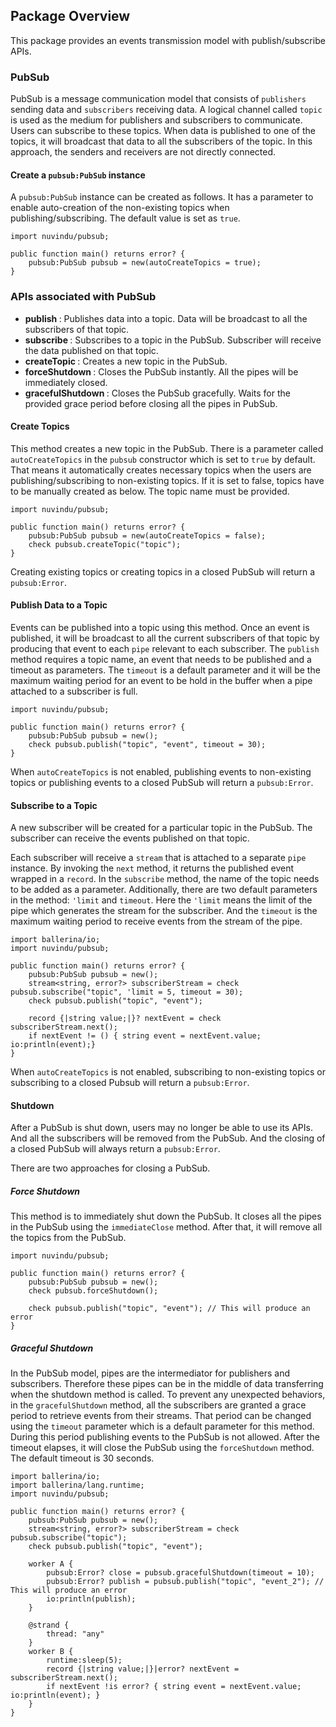 ## Package Overview

This package provides an events transmission model with publish/subscribe APIs.

### PubSub

PubSub is a message communication model that consists of `publishers` sending data and `subscribers` receiving data. A logical channel called `topic` is used as the medium for publishers and subscribers to communicate. Users can subscribe to these topics. When data is published to one of the topics, it will broadcast that data to all the subscribers of the topic. In this approach, the senders and receivers are not directly connected.

#### Create a `pubsub:PubSub` instance

A `pubsub:PubSub` instance can be created as follows. It has a parameter to enable auto-creation of the non-existing topics when publishing/subscribing. The default value is set as `true`.

```ballerina
import nuvindu/pubsub;

public function main() returns error? {
    pubsub:PubSub pubsub = new(autoCreateTopics = true);
}
```

### APIs associated with PubSub

- <b> publish </b>: Publishes data into a topic. Data will be broadcast to all the subscribers of that topic.
- <b> subscribe </b>: Subscribes to a topic in the PubSub. Subscriber will receive the data published on that topic.
- <b> createTopic </b>: Creates a new topic in the PubSub.
- <b> forceShutdown </b>: Closes the PubSub instantly. All the pipes will be immediately closed.
- <b> gracefulShutdown </b>: Closes the PubSub gracefully. Waits for the provided grace period before closing all the pipes in PubSub.

#### Create Topics

This method creates a new topic in the PubSub. There is a parameter called `autoCreateTopics` in the `pubsub` constructor which is set to `true` by default. That means it automatically creates necessary topics when the users are publishing/subscribing to non-existing topics.
If it is set to false, topics have to be manually created as below. The topic name must be provided.

```ballerina
import nuvindu/pubsub;

public function main() returns error? {
    pubsub:PubSub pubsub = new(autoCreateTopics = false);
    check pubsub.createTopic("topic");
}
```

Creating existing topics or creating topics in a closed PubSub will return a `pubsub:Error`.

#### Publish Data to a Topic

Events can be published into a topic using this method. Once an event is published, it will be broadcast to all the current subscribers of that topic by producing that event to each `pipe` relevant to each subscriber.
The `publish` method requires a topic name, an event that needs to be published and a timeout as parameters. The `timeout` is a default parameter and it will be the maximum waiting period for an event to be hold in the buffer when a pipe attached to a subscriber is full.

```ballerina
import nuvindu/pubsub;

public function main() returns error? {
    pubsub:PubSub pubsub = new();
    check pubsub.publish("topic", "event", timeout = 30);
}
```

When `autoCreateTopics` is not enabled, publishing events to non-existing topics or publishing events to a closed PubSub will return a `pubsub:Error`.

#### Subscribe to a Topic

A new subscriber will be created for a particular topic in the PubSub. The subscriber can receive the events published on that topic.

Each subscriber will receive a `stream` that is attached to a separate `pipe` instance. By invoking the `next` method, it returns the published event wrapped in a `record`. In the `subscribe` method, the name of the topic needs to be added as a parameter. Additionally, there are two default parameters in the method: `'limit` and `timeout`. Here the `'limit` means the limit of the pipe which generates the stream for the subscriber. And the `timeout` is the maximum waiting period to receive events from the stream of the pipe.

```ballerina
import ballerina/io;
import nuvindu/pubsub;

public function main() returns error? {
    pubsub:PubSub pubsub = new();
    stream<string, error?> subscriberStream = check pubsub.subscribe("topic", 'limit = 5, timeout = 30);
    check pubsub.publish("topic", "event");

    record {|string value;|}? nextEvent = check subscriberStream.next();
    if nextEvent != () { string event = nextEvent.value; io:println(event);}
}
```

When `autoCreateTopics` is not enabled, subscribing to non-existing topics or subscribing to a closed Pubsub will return a `pubsub:Error`.

#### Shutdown

After a PubSub is shut down, users may no longer be able to use its APIs. And all the subscribers will be removed from the PubSub. And the closing of a closed PubSub will always return a `pubsub:Error`.

There are two approaches for closing a PubSub.

##### Force Shutdown

This method is to immediately shut down the PubSub. It closes all the pipes in the PubSub using the `immediateClose` method. After that, it will remove all the topics from the PubSub.

```ballerina
import nuvindu/pubsub;

public function main() returns error? {
    pubsub:PubSub pubsub = new();
    check pubsub.forceShutdown();

    check pubsub.publish("topic", "event"); // This will produce an error
}
```

##### Graceful Shutdown

In the PubSub model, pipes are the intermediator for publishers and subscribers. Therefore these pipes can be in the middle of data transferring when the shutdown method is called. To prevent any unexpected behaviors, in the `gracefulShutdown` method, all the subscribers are granted a grace period to retrieve events from their streams. That period can be changed using the `timeout` parameter which is a default parameter for this method. During this period publishing events to the PubSub is not allowed. After the timeout elapses, it will close the PubSub using the `forceShutdown` method. The default timeout is 30 seconds.

```ballerina
import ballerina/io;
import ballerina/lang.runtime;
import nuvindu/pubsub;

public function main() returns error? {
    pubsub:PubSub pubsub = new();
    stream<string, error?> subscriberStream = check pubsub.subscribe("topic");
    check pubsub.publish("topic", "event");

    worker A {
        pubsub:Error? close = pubsub.gracefulShutdown(timeout = 10);
        pubsub:Error? publish = pubsub.publish("topic", "event_2"); // This will produce an error
        io:println(publish);
    }

    @strand {
        thread: "any"
    }
    worker B {
        runtime:sleep(5);
        record {|string value;|}|error? nextEvent = subscriberStream.next();
        if nextEvent !is error? { string event = nextEvent.value; io:println(event); }
    }
}
```
